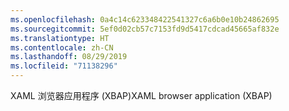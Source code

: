 ```yaml
---
ms.openlocfilehash: 0a4c14c623348422541327c6a6b0e10b24862695
ms.sourcegitcommit: 5ef0d02cb57c7153fd9d5417cdcad45665af832e
ms.translationtype: HT
ms.contentlocale: zh-CN
ms.lasthandoff: 08/29/2019
ms.locfileid: "71138296"
---
```

<span data-ttu-id="483ec-101">XAML 浏览器应用程序 (XBAP)</span><span class="sxs-lookup"><span data-stu-id="483ec-101">XAML browser application (XBAP)</span></span>